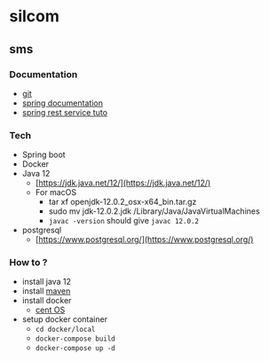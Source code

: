 # silcom
## sms

### Documentation
- [git](https://git-scm.com/book/en/v1/Getting-Started-About-Version-Control)
- [spring documentation](https://docs.spring.io/spring-boot/docs/current/reference/htmlsingle/)
- [spring rest service tuto](https://spring.io/guides/gs/rest-service/)

### Tech

- Spring boot
- Docker
- Java 12 
    - [https://jdk.java.net/12/](https://jdk.java.net/12/)
    - For macOS
        - tar xf openjdk-12.0.2_osx-x64_bin.tar.gz
        - sudo mv jdk-12.0.2.jdk /Library/Java/JavaVirtualMachines
        - `javac -version` should give `javac 12.0.2`
- postgresql
    - [https://www.postgresql.org/](https://www.postgresql.org/)

### How to ?

- install java 12
- install [maven](https://maven.apache.org/)
- install docker
  - [cent OS](https://www.digitalocean.com/community/tutorials/how-to-install-and-use-docker-on-centos-7)
- setup docker container
  - `cd docker/local`
  - `docker-compose build`
  - `docker-compose up -d`
